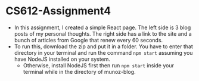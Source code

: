 # CS612-Assignment4

- In this assignment, I created a simple React page. The left side is 3 blog posts of my personal thoughts. The right side has a link to the site and a bunch of articles from Google that renew every 60 seconds.
- To run this, download the zip and put it in a folder. You have to enter that directory in your terminal and run the command `npm start` assuming you have NodeJS installed on your system.
  - Otherwise, install NodeJS first then run `npm start` inside your terminal while in the directory of munoz-blog.
